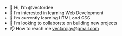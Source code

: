 - 👋 Hi, I’m @vectordee
- 👀 I’m interested in learning Web Development
- 🌱 I’m currently learning HTML and CSS
- 💞️ I’m looking to collaborate on building new projects
- 📫 How to reach me vectorojay@gmail.com

<!---
vectordee/vectordee is a ✨ special ✨ repository because its `README.md` (this file) appears on your GitHub profile.
You can click the Preview link to take a look at your changes.
--->
